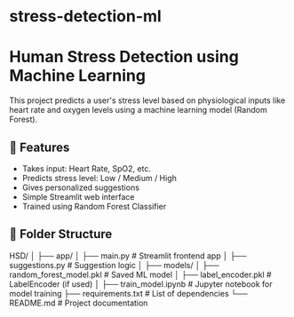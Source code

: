 # stress-detection-ml
# Human Stress Detection using Machine Learning

This project predicts a user's stress level based on physiological inputs like heart rate and oxygen levels using a machine learning model (Random Forest).

## 📌 Features

- Takes input: Heart Rate, SpO2, etc.
- Predicts stress level: Low / Medium / High
- Gives personalized suggestions
- Simple Streamlit web interface
- Trained using Random Forest Classifier

## 📁 Folder Structure

HSD/
│
├── app/
│ ├── main.py # Streamlit frontend app
│ ├── suggestions.py # Suggestion logic
│
├── models/
│ ├── random_forest_model.pkl # Saved ML model
│ ├── label_encoder.pkl # LabelEncoder (if used)
│
├── train_model.ipynb # Jupyter notebook for model training
├── requirements.txt # List of dependencies
└── README.md # Project documentation
